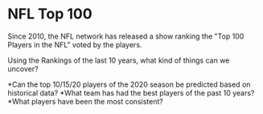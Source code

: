 # NFL Top 100

Since 2010, the NFL network has released a show ranking the "Top 100 Players in the NFL" voted by the players. 

Using the Rankings of the last 10 years, what kind of things can we uncover?

*Can the top 10/15/20 players of the 2020 season be predicted based on historical data?
*What team has had the best players of the past 10 years?
*What players have been the most consistent?

